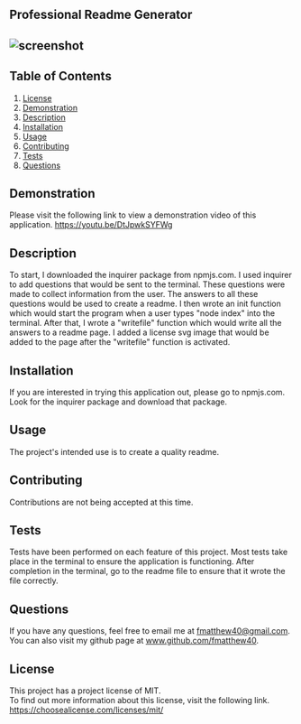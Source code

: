 
  
  ## Professional Readme Generator

  ## ![screenshot](https://img.shields.io/badge/License-MIT-blue.svg)


  ## Table of Contents
  1.  [License](#license)
  2.  [Demonstration](#demonstration)
  3.  [Description](#description)
  4.  [Installation](#installation)
  5.  [Usage](#usage)
  6.  [Contributing](#contributing)
  7.  [Tests](#tests)
  8.  [Questions](#questions)

 ## Demonstration
 Please visit the following link to view a demonstration video of this application. 
 https://youtu.be/DtJpwkSYFWg

 ## Description
 To start, I downloaded the inquirer package from npmjs.com. I used inquirer to add questions that would be sent to the terminal. These questions were made to collect information from the user. The answers to all these questions would be used to create a readme. I then wrote an init function which would start the program when a user types "node index" into the terminal. After that, I wrote a "writefile" function which would write all the answers to a readme page. I added a license svg image that would be added to the page after the "writefile" function is activated.

 ## Installation 
 If you are interested in trying this application out, please go to npmjs.com. Look for the inquirer package and download that package.

 ## Usage 
 The project's intended use is to create a quality readme.

 ## Contributing 
 Contributions are not being accepted at this time.

 ## Tests 
 Tests have been performed on each feature of this project. Most tests take place in the terminal to ensure the application is functioning. After completion in the terminal, go to the readme file to ensure that it wrote the file correctly.

 ## Questions
 If you have any questions, feel free to email me at fmatthew40@gmail.com. 
 You can also visit my github page at www.github.com/fmatthew40.
 
 ## License 
 This project has a project license of MIT.  
 To find out more information about this license, visit the following link.
 https://choosealicense.com/licenses/mit/

